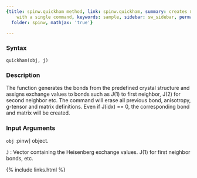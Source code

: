 ```yaml
---
{title: spinw.quickham method, link: spinw.quickham, summary: creates magnetic Hamiltonian
    with a single command, keywords: sample, sidebar: sw_sidebar, permalink: spinw_quickham.html,
  folder: spinw, mathjax: 'true'}

---
```


### Syntax

`quickham(obj, j)`

### Description

The function generates the bonds from the predefined crystal structure
and assigns exchange values to bonds such as J(1) to first neighbor, J(2)
for second neighbor etc. The command will erase all previous bond,
anisotropy, g-tensor and matrix definitions. Even if J(idx) == 0, the
corresponding bond and matrix will be created.
 

### Input Arguments

`obj`
:pinw] object.

`J`
:    Vector containing the Heisenberg exchange values. J(1) for
     first neighbor bonds, etc.

{% include links.html %}
